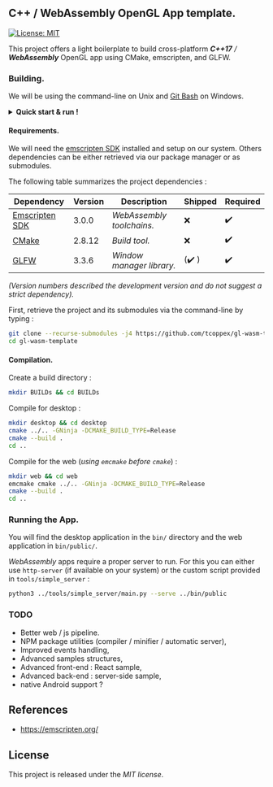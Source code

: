 ## C++ / WebAssembly OpenGL App template.

[![License: MIT](https://img.shields.io/badge/License-MIT-yellow.svg)](https://opensource.org/licenses/MIT)


This project offers a light boilerplate to build cross-platform _**C++17** / **WebAssembly**_ OpenGL app using CMake, emscripten, and GLFW.

### Building.

We will be using the command-line on Unix and [Git Bash](https://git-for-windows.github.io/) on Windows.

<details>
  <summary><strong>Quick start & run !</strong></summary>

```bash
# [Optional] Retrieve system build dependencies on Unix via synaptic.
# sudo apt install git build-essential cmake ninja-build

# Clone the project with its submodule.
git clone --recurse-submodules -j4 https://github.com/tcoppex/gl-wasm-template
cd gl-wasm-template

# Create a build directory.
mkdir BUILD && cd BUILD

# Compile for the web (using emcmake before cmake).
emcmake cmake .. -GNinja -DCMAKE_BUILD_TYPE=Release
cmake --build .

# Serve the webapp.
python3 ../tools/simple_server/main.py --serve ../bin/public
```

</details>

#### Requirements.

We will need the [emscripten SDK](https://github.com/emscripten-core/emsdk) installed and setup on our system. Others dependencies
can be either retrieved via our package manager or as submodules.

The following table summarizes the project dependencies :

| Dependency            | Version | Description                | Shipped               | Required           | 
|-----------------------|---------|----------------------------|-----------------------|--------------------|
| [Emscripten SDK](https://github.com/emscripten-core/emsdk) | 3.0.0   | *WebAssembly toolchains.*  | :x:                   | :heavy_check_mark: |
| [CMake](https://github.com/Kitware/CMake)          | 2.8.12  | *Build tool.*              | :x:                   | :heavy_check_mark: |
| [GLFW](https://github.com/glfw/glfw)           | 3.3.6   | *Window manager library.*  | (:heavy_check_mark: ) | :heavy_check_mark: |

<tiny><em>(Version numbers described the development 
version and do not suggest a strict dependency).</em></tiny>

First, retrieve the project and its submodules via the command-line by typing :
```bash
git clone --recurse-submodules -j4 https://github.com/tcoppex/gl-wasm-template
cd gl-wasm-template
```

#### Compilation.

Create a build directory :
```bash
mkdir BUILDs && cd BUILDs
```

Compile for desktop : 
```bash
mkdir desktop && cd desktop
cmake ../.. -GNinja -DCMAKE_BUILD_TYPE=Release
cmake --build .
cd ..
```

Compile for the web (*using `emcmake` before `cmake`*) :
```bash
mkdir web && cd web
emcmake cmake ../.. -GNinja -DCMAKE_BUILD_TYPE=Release
cmake --build .
cd ..
```

### Running the App.

You will find the desktop application in the `bin/` directory and the web 
application in `bin/public/`.

*WebAssembly* apps require a proper server to run. For this you can either use
 `http-server` (if available on your system) or the custom script provided in `tools/simple_server` :
```bash
python3 ../tools/simple_server/main.py --serve ../bin/public
```

<!-- 
## Known Limitations.

##### unimportant warnings
* mime-type warning is due to a server not recognizing the wasm mime-type. Use `tools/simple_server` to get ride of it.
* emscripten_set_main_loop_timing warning is due to a call of `glfwSwapInterval` before the emscripten mainloop is launched. You can disable it using the simple api provided on JS side, once the loop is launched. 
-->

### TODO

* Better web / js pipeline.
* NPM package utilities (compiler / minifier / automatic server),
* Improved events handling,
* Advanced samples structures,
* Advanced front-end : React sample,
* Advanced back-end : server-side sample,
* native Android support ?

## References

* https://emscripten.org/

## License

This project is released under the *MIT license*.
